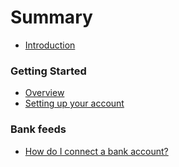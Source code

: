 # Summary

* [Introduction](README.md)

### Getting Started
* [Overview](getting-started/overview.md)
* [Setting up your account](getting-started/setting-up-your-account.md)

### Bank feeds
* [How do I connect a bank account?](bank-feeds/how-do-i-connect-a-bank-account.md)

